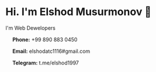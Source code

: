 <h1>Hi. I'm Elshod Musurmonov 👋</h1>
<p>I'm Web Dewelopers</p>
<p><img src = "https://ir.ozone.ru/s3/multimedia-v/6538220191.jpg" style="width:15px;"> <b>Phone:</b> +99 890 883 0450 </p>
<p><img src = "https://i.travelcashinc.com/img/new/cover-letters/email-cover-letter-sample-and-tips.jpg" style="width:15px;"> <b>Email:</b> elshodatc1116#gmail.com </p>
<p><img src = "https://cdn.pixabay.com/photo/2020/11/24/10/03/telegram-5772057_1280.png" style="width:15px;"> <b>Telegram:</b> t.me/elshod1997 </p>
